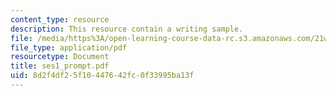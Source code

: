 ```yaml
---
content_type: resource
description: This resource contain a writing sample.
file: /media/https%3A/open-learning-course-data-rc.s3.amazonaws.com/21w-732-2-introduction-to-technical-communication-ethics-in-science-and-technology-fall-2006/8d2f4df25f10447642fc0f33995ba13f_ses1_prompt.pdf
file_type: application/pdf
resourcetype: Document
title: ses1_prompt.pdf
uid: 8d2f4df2-5f10-4476-42fc-0f33995ba13f
---
```

